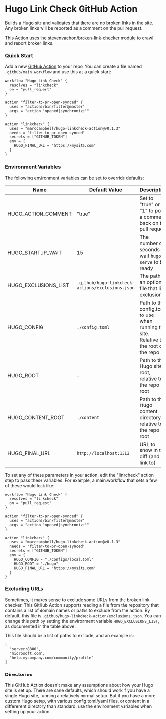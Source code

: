 # Hugo Link Check GitHub Action

Builds a Hugo site and validates that there are no broken links in the site. Any broken links will be reported as a comment on the pull request.

This Action uses the [stevenvachon/broken-link-checker](https://github.com/stevenvachon/broken-link-checker) module to crawl and report broken links.

### Quick Start

Add a new [GitHub Action](https://github.com/features/actions) to your repo. You can create a file named `.github/main.workflow` and use this as a quick start:

```hcl
workflow "Hugo Link Check" {
  resolves = "linkcheck"
  on = "pull_request"
}

action "filter-to-pr-open-synced" {
  uses = "actions/bin/filter@master"
  args = "action 'opened|synchronize'"
}

action "linkcheck" {
  uses = "marccampbell/hugo-linkcheck-action@v0.1.3"
  needs = "filter-to-pr-open-synced"
  secrets = ["GITHUB_TOKEN"]
  env = {
    HUGO_FINAL_URL = "https://mysite.com"
  }
}
```

### Environment Variables

The following environment variables can be set to override defaults:

| Name | Default Value | Description |
|------|---------------|-------------|
| HUGO_ACTION_COMMENT | "true" | Set to "true" or "1" to post a comment back on the pull request |
| HUGO_STARTUP_WAIT | 15 | The number of seconds to wait `hugo serve` to be ready |
| HUGO_EXCLUSIONS_LIST | `.github/hugo-linkcheck-actions/exclusions.json` | The path to an optional file that lists exclusions |
| HUGO_CONFIG | `./config.toml` | Path to the config.toml to use when running the site. Relative to the root of the repo |
| HUGO_ROOT | `.` | Path to the Hugo site root, relative to the repo root |
| HUGO_CONTENT_ROOT | `./content` | Path to the Hugo content directory, relative to the repo root |
| HUGO_FINAL_URL | `http://localhost:1313` | URL to show in the diff (and link to) |

To set any of these parameters in your action, edit the "linkcheck" action step to pass these variables. For example, a main.workflow that sets a few of these would look like:

```hcl
workflow "Hugo Link Check" {
  resolves = "linkcheck"
  on = "pull_request"
}

action "filter-to-pr-open-synced" {
  uses = "actions/bin/filter@master"
  args = "action 'opened|synchronize'"
}

action "linkcheck" {
  uses = "marccampbell/hugo-linkcheck-action@v0.1.3"
  needs = "filter-to-pr-open-synced"
  secrets = ["GITHUB_TOKEN"]
  env = {
    HUGO_CONFIG = "./configs/local.toml"
    HUGO_ROOT = "./hugo"
    HUGO_FINAL_URL = "https://mysite.com"
  }
}
```

### Excluding URLs

Sometimes, it makes sense to exclude some URLs from the broken link checker. This GitHub Action supports reading a file from the repository that contains a list of domain names or paths to exclude from the action. By default, this file is `.github/hugo-linkcheck-action/exclusions.json`. You can change this path by setting the environment variable `HUGO_EXCLUSIONS_LIST`, as documented in the table above.

This file should be a list of paths to exclude, and an example is:

```
[
  "server:8800",
  "microsoft.com",
  "help.mycompany.com/community/profile"
]
```

### Directories

This GitHub Action doesn't make any assumptions about how your Hugo site is set up. There are sane defaults, which should work if you have a single Hugo site, running a relatively normal setup. But if you have a more custom Hugo setup, with various config.toml/yaml files, or content in a differerent directory than standard, use the environment variables when setting up your action.

